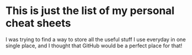 # This is just the list of my personal cheat sheets
I was trying to find a way to store all the useful stuff I use everyday in one single place, and I thought that GitHub would be a perfect place for that!
